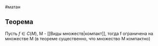 #матан 
## Теорема
Пусть $f \in C(M)$, M - [[Виды множеств|компакт]], тогда f ограничена на множестве M (в теореме существенно, что множество M компактно)